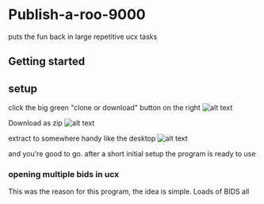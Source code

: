 # Publish-a-roo-9000
puts the fun back in large repetitive ucx tasks

## Getting started

## setup
click the big green "clone or download" button on the right
![alt text](http://imgur.com/Ka3V5BV)

Download as zip
![alt text](http://imgur.com/qFFYwFR)

extract to somewhere handy like the desktop
![alt text](http://imgur.com/CVvPVIU)

and you're good to go. after a short initial setup the program is ready to use

### opening multiple bids in ucx
This was the reason for this program, the idea is simple. Loads of BIDS all
